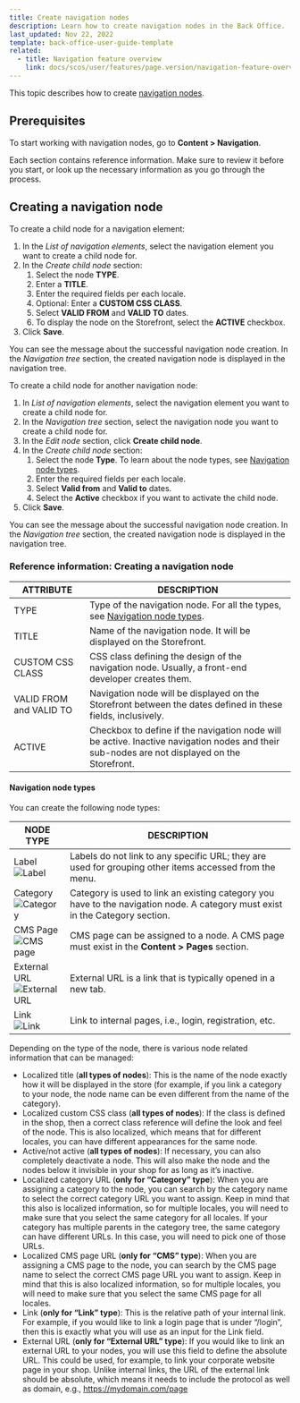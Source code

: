 ```yaml
---
title: Create navigation nodes
description: Learn how to create navigation nodes in the Back Office.
last_updated: Nov 22, 2022
template: back-office-user-guide-template
related:
  - title: Navigation feature overview
    link: docs/scos/user/features/page.version/navigation-feature-overview.html
---
```


This topic describes how to create [navigation nodes](/docs/scos/user/features/{{page.version}}/navigation-feature-overview.html#navigation-node).

## Prerequisites

To start working with navigation nodes, go to **Content&nbsp;<span aria-label="and then">></span> Navigation**.

Each section contains reference information. Make sure to review it before you start, or look up the necessary information as you go through the process.

## Creating a navigation node

To create a child node for a navigation element:

1. In the *List of navigation elements*, select the navigation element you want to create a child node for.
2. In the *Create child node* section:
    1. Select the node **TYPE**.
    2. Enter a **TITLE**.
    3. Enter the required fields per each locale.
    4. Optional: Enter a **CUSTOM CSS CLASS**.
    3. Select **VALID FROM** and **VALID TO** dates.
    4. To display the node on the Storefront, select the **ACTIVE** checkbox.
3. Click **Save**.

You can see the message about the successful navigation node creation. In the *Navigation tree* section, the created navigation node is displayed in the navigation tree.

To create a child node for another navigation node:

1. In *List of navigation elements*, select the navigation element you want to create a child node for.
2. In the *Navigation tree* section, select the navigation node you want to create a child node for.
3. In the *Edit node* section, click **Create child node**.
4. In the *Create child node* section:
    1. Select the node **Type**.  To learn about the node types, see [Navigation node types](#navigation-node-types).
    2. Enter the required fields per each locale.
    3. Select **Valid from** and **Valid to** dates.
    4. Select the **Active** checkbox if you want to activate the child node.
5. Click **Save**.

You can see the message about the successful navigation node creation. In the *Navigation tree* section, the created navigation node is displayed in the navigation tree.

### Reference information: Creating a navigation node

| ATTRIBUTE | DESCRIPTION |
| --- | --- |
| TYPE | Type of the navigation node. For all the types, see [Navigation node types](#navigation-node-types). |
| TITLE | Name of the navigation node. It will be displayed on the Storefront. |
| CUSTOM CSS CLASS | CSS class defining the design of the navigation node. Usually, a front-end developer creates them. |
| VALID FROM and VALID TO | Navigation node will be displayed on the Storefront between the dates defined in these fields, inclusively. |
| ACTIVE | Checkbox to define if the navigation node will be active. Inactive navigation nodes and their sub-nodes are not displayed on the Storefront.  |

#### <a name="navigation-node-types"></a>Navigation node types

You can create the following node types:

| NODE TYPE | DESCRIPTION |
| --- | --- |
|Label<br>![Label](https://spryker.s3.eu-central-1.amazonaws.com/docs/User+Guides/Back+Office+User+Guides/Navigation/Navigation+Node+Types/label.png)   | Labels do not link to any specific URL; they are used for grouping other items accessed from the menu.|
| Category<br>![Category](https://spryker.s3.eu-central-1.amazonaws.com/docs/User+Guides/Back+Office+User+Guides/Navigation/Navigation+Node+Types/category.png) | Category is used to link an existing category you have to the navigation node. A category must exist in the Category section. |
|CMS Page<br>![CMS page](https://spryker.s3.eu-central-1.amazonaws.com/docs/User+Guides/Back+Office+User+Guides/Navigation/Navigation+Node+Types/cms-page.png)| CMS page can be assigned to a node. A CMS page must exist in the **Content&nbsp;<span aria-label="and then">></span> Pages** section.|
| External URL<br>![External URL](https://spryker.s3.eu-central-1.amazonaws.com/docs/User+Guides/Back+Office+User+Guides/Navigation/Navigation+Node+Types/external-url.png) |External URL is a link that is typically opened in a new tab. |
|Link<br>![Link](https://spryker.s3.eu-central-1.amazonaws.com/docs/User+Guides/Back+Office+User+Guides/Navigation/Navigation+Node+Types/link.png)   | Link to internal pages, i.e., login, registration, etc. |

Depending on the type of the node, there is various node related information that can be managed:

* Localized title (**all types of nodes**): This is the name of the node exactly how it will be displayed in the store (for example, if you link a category to your node, the node name can be even different from the name of the category).
* Localized custom CSS class (**all types of nodes**): If the class is defined in the shop, then a correct class reference will define the look and feel of the node. This is also localized, which means that for different locales, you can have different appearances for the same node.
* Active/not active (**all types of nodes**): If necessary, you can also completely deactivate a node. This will also make the node and the nodes below it invisible in your shop for as long as it’s inactive.
* Localized category URL (**only for “Category” type**): When you are assigning a category to the node, you can search by the category name to select the correct category URL you want to assign. Keep in mind that this also is localized information, so for multiple locales, you will need to make sure that you select the same category for all locales. If your category has multiple parents in the category tree, the same category can have different URLs. In this case, you will need to pick one of those URLs.
* Localized CMS page URL (**only for “CMS” type**): When you are assigning a CMS page to the node, you can search by the CMS page name to select the correct CMS page URL you want to assign. Keep in mind that this is also localized information, so for multiple locales, you will need to make sure that you select the same CMS page for all locales.
* Link (**only for “Link” type**): This is the relative path of your internal link. For example, if you would like to link a login page that is under “/login”, then this is exactly what you will use as an input for the Link field.
* External URL (**only for “External URL” type**): If you would like to link an external URL to your nodes, you will use this field to define the absolute URL. This could be used, for example, to link your corporate website page in your shop. Unlike internal links, the URL of the external link should be absolute, which means it needs to include the protocol as well as domain, e.g., https://mydomain.com/page
